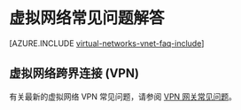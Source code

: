 <properties 
   pageTitle="虚拟网络常见问题解答"
   description="Azure 虚拟网络 (VNet) 常见问题"
   services="virtual-network"
   documentationCenter="na"
   authors="telmosampaio"
   manager="carolz"
   editor="tysonn" />
<tags 
   ms.service="virtual-network"
   ms.date="07/20/2015"
   wacn.date="08/29/2015" />

# 虚拟网络常见问题解答

[AZURE.INCLUDE [virtual-networks-vnet-faq-include](../includes/virtual-networks-vnet-faq-include.md)]

## 虚拟网络跨界连接 (VPN)

有关最新的虚拟网络 VPN 常见问题，请参阅 [VPN 网关常见问题](/documentation/articles/vpn-gateway-vpn-faq)。

<!---HONumber=67-->